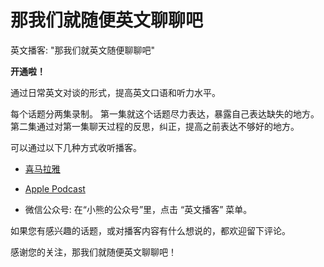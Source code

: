 # 那我们就随便英文聊聊吧

英文播客: "那我们就英文随便聊聊吧"

**开通啦！**

通过日常英文对谈的形式，提高英文口语和听力水平。

每个话题分两集录制。
第一集就这个话题尽力表达，暴露自己表达缺失的地方。
第二集通过对第一集聊天过程的反思，纠正，提高之前表达不够好的地方。

可以通过以下几种方式收听播客。
- [喜马拉雅](https://www.ximalaya.com/album/86658945.xml)

- [Apple Podcast](https://podcasts.apple.com/us/podcast/%E9%82%A3%E6%88%91%E4%BB%AC%E5%B0%B1%E9%9A%8F%E4%BE%BF%E8%8B%B1%E6%96%87%E8%81%8A%E8%81%8A%E5%90%A7/id1798039833)

- 微信公众号: 在“小熊的公众号”里，点击 “英文播客” 菜单。

如果您有感兴趣的话题，或对播客内容有什么想说的，都欢迎留下评论。

感谢您的关注，那我们就随便英文聊聊吧！


